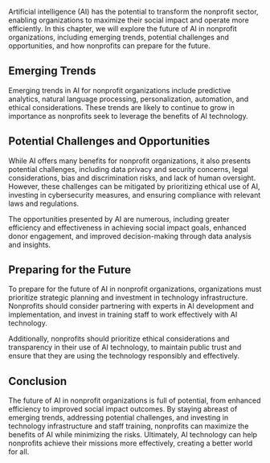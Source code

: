 
Artificial intelligence (AI) has the potential to transform the nonprofit sector, enabling organizations to maximize their social impact and operate more efficiently. In this chapter, we will explore the future of AI in nonprofit organizations, including emerging trends, potential challenges and opportunities, and how nonprofits can prepare for the future.

Emerging Trends
---------------

Emerging trends in AI for nonprofit organizations include predictive analytics, natural language processing, personalization, automation, and ethical considerations. These trends are likely to continue to grow in importance as nonprofits seek to leverage the benefits of AI technology.

Potential Challenges and Opportunities
--------------------------------------

While AI offers many benefits for nonprofit organizations, it also presents potential challenges, including data privacy and security concerns, legal considerations, bias and discrimination risks, and lack of human oversight. However, these challenges can be mitigated by prioritizing ethical use of AI, investing in cybersecurity measures, and ensuring compliance with relevant laws and regulations.

The opportunities presented by AI are numerous, including greater efficiency and effectiveness in achieving social impact goals, enhanced donor engagement, and improved decision-making through data analysis and insights.

Preparing for the Future
------------------------

To prepare for the future of AI in nonprofit organizations, organizations must prioritize strategic planning and investment in technology infrastructure. Nonprofits should consider partnering with experts in AI development and implementation, and invest in training staff to work effectively with AI technology.

Additionally, nonprofits should prioritize ethical considerations and transparency in their use of AI technology, to maintain public trust and ensure that they are using the technology responsibly and effectively.

Conclusion
----------

The future of AI in nonprofit organizations is full of potential, from enhanced efficiency to improved social impact outcomes. By staying abreast of emerging trends, addressing potential challenges, and investing in technology infrastructure and staff training, nonprofits can maximize the benefits of AI while minimizing the risks. Ultimately, AI technology can help nonprofits achieve their missions more effectively, creating a better world for all.
